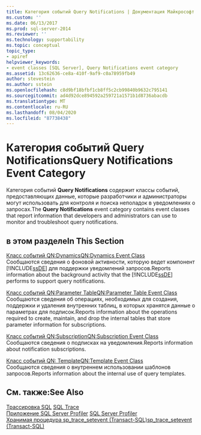 ```yaml
---
title: Категория событий Query Notifications | Документация Майкрософт
ms.custom: ''
ms.date: 06/13/2017
ms.prod: sql-server-2014
ms.reviewer: ''
ms.technology: supportability
ms.topic: conceptual
topic_type:
- apiref
helpviewer_keywords:
- event classes [SQL Server], Query Notifications event category
ms.assetid: 13c62636-ce8a-410f-9af9-c0a78959fb49
author: stevestein
ms.author: sstein
ms.openlocfilehash: c8d9bf18bfbf1cb8ff5c2cb99840b9632c795141
ms.sourcegitcommit: ad4d92dce894592a259721a1571b1d8736abacdb
ms.translationtype: MT
ms.contentlocale: ru-RU
ms.lasthandoff: 08/04/2020
ms.locfileid: "87738438"
---
```

# <a name="query-notifications-event-category"></a><span data-ttu-id="cc9e3-102">Категория событий Query Notifications</span><span class="sxs-lookup"><span data-stu-id="cc9e3-102">Query Notifications Event Category</span></span>
  <span data-ttu-id="cc9e3-103">Категория событий **Query Notifications** содержит классы событий, предоставляющих данные, которые разработчики и администраторы могут использовать для контроля и поиска неполадок в уведомлениях о запросах.</span><span class="sxs-lookup"><span data-stu-id="cc9e3-103">The **Query Notifications** event category contains event classes that report information that developers and administrators can use to monitor and troubleshoot query notifications.</span></span>  
  
## <a name="in-this-section"></a><span data-ttu-id="cc9e3-104">в этом разделе</span><span class="sxs-lookup"><span data-stu-id="cc9e3-104">In This Section</span></span>  
 [<span data-ttu-id="cc9e3-105">Класс событий QN:Dynamics</span><span class="sxs-lookup"><span data-stu-id="cc9e3-105">QN:Dynamics Event Class</span></span>](qn-dynamics-event-class.md)  
 <span data-ttu-id="cc9e3-106">Сообщаются сведения о фоновой активности, которую ведет компонент [!INCLUDE[ssDE](../../includes/ssde-md.md)] для поддержки уведомлений запросов.</span><span class="sxs-lookup"><span data-stu-id="cc9e3-106">Reports information about the background activity that the [!INCLUDE[ssDE](../../includes/ssde-md.md)] performs to support query notifications.</span></span>  
  
 [<span data-ttu-id="cc9e3-107">Класс событий QN:Parameter Table</span><span class="sxs-lookup"><span data-stu-id="cc9e3-107">QN:Parameter Table Event Class</span></span>](qn-parameter-table-event-class.md)  
 <span data-ttu-id="cc9e3-108">Сообщаются сведения об операциях, необходимых для создания, поддержки и удаления внутренних таблиц, в которых хранятся данные о параметрах для подписок.</span><span class="sxs-lookup"><span data-stu-id="cc9e3-108">Reports information about the operations required to create, maintain, and drop the internal tables that store parameter information for subscriptions.</span></span>  
  
 [<span data-ttu-id="cc9e3-109">Класс событий QN:Subscription</span><span class="sxs-lookup"><span data-stu-id="cc9e3-109">QN:Subscription Event Class</span></span>](qn-subscription-event-class.md)  
 <span data-ttu-id="cc9e3-110">Сообщаются сведения о подписках на уведомления.</span><span class="sxs-lookup"><span data-stu-id="cc9e3-110">Reports information about notification subscriptions.</span></span>  
  
 [<span data-ttu-id="cc9e3-111">Класс событий QN: Template</span><span class="sxs-lookup"><span data-stu-id="cc9e3-111">QN:Template Event Class</span></span>](qn-template-event-class.md)  
 <span data-ttu-id="cc9e3-112">Сообщаются сведения о внутреннем использовании шаблонов запросов.</span><span class="sxs-lookup"><span data-stu-id="cc9e3-112">Reports information about the internal use of query templates.</span></span>  
  
## <a name="see-also"></a><span data-ttu-id="cc9e3-113">См. также:</span><span class="sxs-lookup"><span data-stu-id="cc9e3-113">See Also</span></span>  
 <span data-ttu-id="cc9e3-114">[Трассировка SQL](../sql-trace/sql-trace.md) </span><span class="sxs-lookup"><span data-stu-id="cc9e3-114">[SQL Trace](../sql-trace/sql-trace.md) </span></span>  
 <span data-ttu-id="cc9e3-115">[Приложение SQL Server Profiler](../../tools/sql-server-profiler/sql-server-profiler.md) </span><span class="sxs-lookup"><span data-stu-id="cc9e3-115">[SQL Server Profiler](../../tools/sql-server-profiler/sql-server-profiler.md) </span></span>  
 [<span data-ttu-id="cc9e3-116">Хранимая процедура sp_trace_setevent (Transact-SQL)</span><span class="sxs-lookup"><span data-stu-id="cc9e3-116">sp_trace_setevent &#40;Transact-SQL&#41;</span></span>](/sql/relational-databases/system-stored-procedures/sp-trace-setevent-transact-sql)  
  
  
